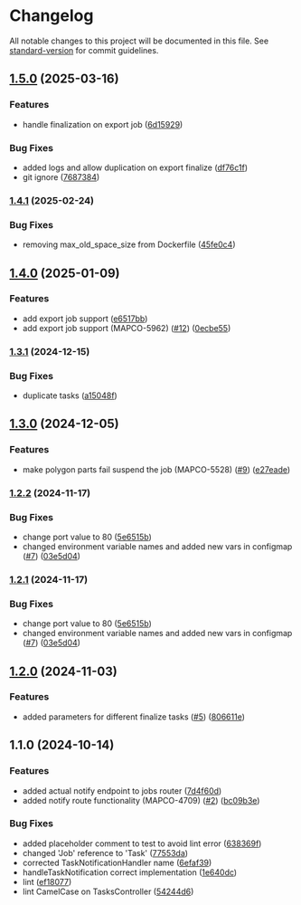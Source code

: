 # Changelog

All notable changes to this project will be documented in this file. See [standard-version](https://github.com/conventional-changelog/standard-version) for commit guidelines.

## [1.5.0](https://github.com/MapColonies/job-tracker/compare/v1.4.1...v1.5.0) (2025-03-16)


### Features

* handle finalization on export job ([6d15929](https://github.com/MapColonies/job-tracker/commit/6d15929003b7378957c48e0f04bf821a35a9a68d))


### Bug Fixes

* added logs and allow duplication on export finalize ([df76c1f](https://github.com/MapColonies/job-tracker/commit/df76c1f8ab9c10502cb2ebf6cfa499e78900a299))
* git ignore ([7687384](https://github.com/MapColonies/job-tracker/commit/76873840cfad0e98d7d864809ce206e27383f0a1))

### [1.4.1](https://github.com/MapColonies/job-tracker/compare/v1.4.0...v1.4.1) (2025-02-24)


### Bug Fixes

* removing max_old_space_size from Dockerfile ([45fe0c4](https://github.com/MapColonies/job-tracker/commit/45fe0c466e2f7764efa60f7f1ca2c3a067a2596a))

## [1.4.0](https://github.com/MapColonies/job-tracker/compare/v1.3.1...v1.4.0) (2025-01-09)


### Features

* add export job support ([e6517bb](https://github.com/MapColonies/job-tracker/commit/e6517bb10b55c09381bc04c0325531fae6280102))
* add export job support (MAPCO-5962) ([#12](https://github.com/MapColonies/job-tracker/issues/12)) ([0ecbe55](https://github.com/MapColonies/job-tracker/commit/0ecbe55374ea5b620308b5be3fffae71e4881165))

### [1.3.1](https://github.com/MapColonies/job-tracker/compare/v1.3.0...v1.3.1) (2024-12-15)


### Bug Fixes

* duplicate tasks ([a15048f](https://github.com/MapColonies/job-tracker/commit/a15048f0df80fa7da72d57614944ccc21c02b72e))

## [1.3.0](https://github.com/MapColonies/job-tracker/compare/v1.2.2...v1.3.0) (2024-12-05)


### Features

* make polygon parts fail suspend the job (MAPCO-5528) ([#9](https://github.com/MapColonies/job-tracker/issues/9)) ([e27eade](https://github.com/MapColonies/job-tracker/commit/e27eade0e3abd7b074162d446b91db32f740edb5))

### [1.2.2](https://github.com/MapColonies/job-tracker/compare/v1.2.0...v1.2.2) (2024-11-17)


### Bug Fixes

* change port value to 80 ([5e6515b](https://github.com/MapColonies/job-tracker/commit/5e6515b922080ea124b1323c3efc7e56df933c10))
* changed environment variable names and added new vars in configmap ([#7](https://github.com/MapColonies/job-tracker/issues/7)) ([03e5d04](https://github.com/MapColonies/job-tracker/commit/03e5d043e851c91a79a5e611c7efce41da91e06c))

### [1.2.1](https://github.com/MapColonies/job-tracker/compare/v1.2.0...v1.2.1) (2024-11-17)


### Bug Fixes

* change port value to 80 ([5e6515b](https://github.com/MapColonies/job-tracker/commit/5e6515b922080ea124b1323c3efc7e56df933c10))
* changed environment variable names and added new vars in configmap ([#7](https://github.com/MapColonies/job-tracker/issues/7)) ([03e5d04](https://github.com/MapColonies/job-tracker/commit/03e5d043e851c91a79a5e611c7efce41da91e06c))

## [1.2.0](https://github.com/MapColonies/job-tracker/compare/v1.1.0...v1.2.0) (2024-11-03)


### Features

* added parameters for different finalize tasks ([#5](https://github.com/MapColonies/job-tracker/issues/5)) ([806611e](https://github.com/MapColonies/job-tracker/commit/806611e2d97cc654083f6df72f3f24d004f84104))

## 1.1.0 (2024-10-14)


### Features

* added actual notify endpoint to jobs router ([7d4f60d](https://github.com/MapColonies/job-tracker/commit/7d4f60d972ba60dca264738165b185c8eaa690a3))
* added notify route functionality (MAPCO-4709) ([#2](https://github.com/MapColonies/job-tracker/issues/2)) ([bc09b3e](https://github.com/MapColonies/job-tracker/commit/bc09b3e5eef4286c854a4f93d4ec2576adcf7eac))


### Bug Fixes

* added placeholder comment to test to avoid lint error ([638369f](https://github.com/MapColonies/job-tracker/commit/638369f939abd5e5ff471a8f261c0359c8c56be8))
* changed 'Job' reference to 'Task' ([77553da](https://github.com/MapColonies/job-tracker/commit/77553dae77bdbc9ecf4a2bb1be1672ac796e73ed))
* corrected TaskNotificationHandler name ([6efaf39](https://github.com/MapColonies/job-tracker/commit/6efaf39503b38c010278ed8bb556b050da37de61))
* handleTaskNotification correct implementation ([1e640dc](https://github.com/MapColonies/job-tracker/commit/1e640dc74f665a9ac97fe7fe0b38176aef32f3aa))
* lint ([ef18077](https://github.com/MapColonies/job-tracker/commit/ef18077e710f8a77fd1b060eff7838caf9ec538b))
* lint CamelCase on TasksController ([54244d6](https://github.com/MapColonies/job-tracker/commit/54244d622337add35485b5ac468571bac745ce5e))
